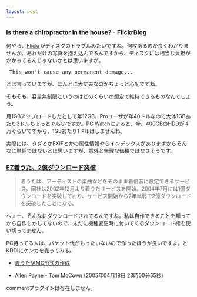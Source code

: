 ```yaml
---
layout: post
---
```

<h3><a href="http://blog.flickr.com/flickrblog/2005/04/is_there_a_chir.html">Is there a chiropractor in the house? - FlickrBlog</a></h3>
<p>何やら、<a href="http://flickr.com/">Flickr</a>がディスクのトラブルみたいですね。何枚あるのか良くわかりませんが、あれだけの写真を抱え込んでるんですから、ディスクには相当な負担がかかってるんじゃないかとは思いますが。</p>
<pre> This won't cause any permanent damage...
</pre>
<p>とは言っていますが、ほんとに大丈夫なのかちょっと心配ですね。</p>
<p>そもそも、容量無制限というのはどのくらいの想定で維持できるものなんでしょう。</p>
<p>月1GBアップロードしたとして年12GB、Proユーザが年40ドルなので大体1GBあたり3ドルちょっとぐらいですか。<a href="http://pc.watch.impress.co.jp/docs/2005/0412/pa_cphdd.htm">PC Watch</a>によると、今、400GBのHDDが４万ぐらいですから、1GBあたり1ドルはしませんね。</p>
<p>実際には、タグとかEXIFとかの属性情報やらインデックスがありますからそんなに単純ではないとは思いますが、意外と無理な価格ではなさそうです。</p>
<h3><a href="http://k-tai.impress.co.jp/cda/article/news_toppage/23462.html">EZ着うた、2億ダウンロード突破</a></h3>
<blockquote><p>着うたは、アーティストの楽曲などをそのまま着信音に設定できるサービス。同社は2002年12月より着うたサービスを開始。2004年7月には1億ダウンロードを突破しており、サービス開始から2年半弱で2億ダウンロードを突破したことになる。</p>
</blockquote>
<p>へぇー、そんなにダウンロードされてるんですね。私は自作できることを知ってから自作しかしてないので、未だに機種変更時に付いてくるダウンロード権を使い切ってません。</p>
<p>PC持ってる人は、パケット代がもったいないので作ったほうが良いですよ。とKDDIにケンカを売ってみる。</p>
<ul>
<li><a href="/?page=%C3%E5%A4%A6%A4%BF%2FAMC%B7%C1%BC%B0%A4%CE%BA%EE%C0%AE" class="wikipage">着うた/AMC形式の作成</a></li>
</ul>
<ul>
<li>Allen Payne - Tom McCown (2005年04月18日 23時00分55秒)</li>
</ul>
<p><span class="error">commentプラグインは存在しません。</span> </p>
